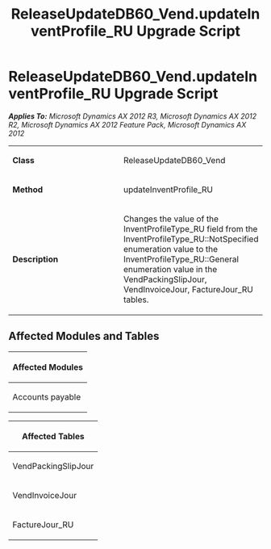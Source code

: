 ﻿---
title: ReleaseUpdateDB60_Vend.updateInventProfile_RU Upgrade Script
TOCTitle: ReleaseUpdateDB60_Vend.updateInventProfile_RU Upgrade Script
ms:assetid: cba5fb85-8ad2-85b7-5c65-87e72c2d2481
ms:mtpsurl: https://msdn.microsoft.com/en-us/library/JJ719664(v=AX.60)
ms:contentKeyID: 49711232
ms.date: 05/18/2015
mtps_version: v=AX.60
---

# ReleaseUpdateDB60\_Vend.updateInventProfile\_RU Upgrade Script 


_**Applies To:** Microsoft Dynamics AX 2012 R3, Microsoft Dynamics AX 2012 R2, Microsoft Dynamics AX 2012 Feature Pack, Microsoft Dynamics AX 2012_

<table>
<colgroup>
<col style="width: 50%" />
<col style="width: 50%" />
</colgroup>
<tbody>
<tr class="odd">
<td><p><strong>Class</strong></p></td>
<td><p>ReleaseUpdateDB60_Vend</p></td>
</tr>
<tr class="even">
<td><p><strong>Method</strong></p></td>
<td><p>updateInventProfile_RU</p></td>
</tr>
<tr class="odd">
<td><p><strong>Description</strong></p></td>
<td><p>Changes the value of the InventProfileType_RU field from the InventProfileType_RU::NotSpecified enumeration value to the InventProfileType_RU::General enumeration value in the VendPackingSlipJour, VendInvoiceJour, FactureJour_RU tables.</p></td>
</tr>
</tbody>
</table>


## Affected Modules and Tables

<table>
<colgroup>
<col style="width: 100%" />
</colgroup>
<thead>
<tr class="header">
<th><p>Affected Modules</p></th>
</tr>
</thead>
<tbody>
<tr class="odd">
<td><p>Accounts payable</p></td>
</tr>
</tbody>
</table>


<table>
<colgroup>
<col style="width: 100%" />
</colgroup>
<thead>
<tr class="header">
<th><p>Affected Tables</p></th>
</tr>
</thead>
<tbody>
<tr class="odd">
<td><p>VendPackingSlipJour</p></td>
</tr>
<tr class="even">
<td><p>VendInvoiceJour</p></td>
</tr>
<tr class="odd">
<td><p>FactureJour_RU</p></td>
</tr>
</tbody>
</table>

  


